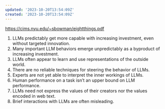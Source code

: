 ```yaml
---
updated: '2023-10-20T13:54:09Z'
created: '2023-10-20T13:54:09Z'
---
```

https://cims.nyu.edu/~sbowman/eightthings.pdf

1. LLMs predictably get more capable with increasing investment, even without targeted innovation.
2. Many important LLM behaviors emerge unpredictably as a byproduct of increasing investment.
3. LLMs often appear to learn and use representations of the outside world.
4. There are no reliable techniques for steering the behavior of LLMs.
5. Experts are not yet able to interpret the inner workings of LLMs.
6. Human performance on a task isn’t an upper bound on LLM performance.
7. LLMs need not express the values of their creators nor the values encoded in web text.
8. Brief interactions with LLMs are often misleading.